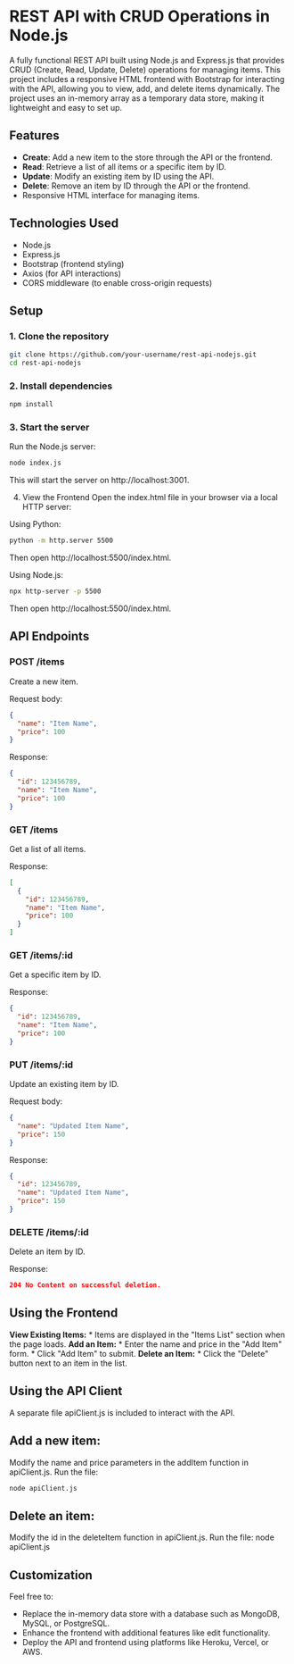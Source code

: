 # REST API with CRUD Operations in Node.js

A fully functional REST API built using Node.js and Express.js that provides CRUD (Create, Read, Update, Delete) operations for managing items. This project includes a responsive HTML frontend with Bootstrap for interacting with the API, allowing you to view, add, and delete items dynamically. The project uses an in-memory array as a temporary data store, making it lightweight and easy to set up.

## Features

- **Create**: Add a new item to the store through the API or the frontend.
- **Read**: Retrieve a list of all items or a specific item by ID.
- **Update**: Modify an existing item by ID using the API.
- **Delete**: Remove an item by ID through the API or the frontend.
- Responsive HTML interface for managing items.

## Technologies Used

- Node.js
- Express.js
- Bootstrap (frontend styling)
- Axios (for API interactions)
- CORS middleware (to enable cross-origin requests)

## Setup

### 1. Clone the repository

```bash
git clone https://github.com/your-username/rest-api-nodejs.git
cd rest-api-nodejs
```
### 2. Install dependencies
```bash
npm install
```
### 3. Start the server
Run the Node.js server:
```bash
node index.js
```
This will start the server on http://localhost:3001.

4. View the Frontend
Open the index.html file in your browser via a local HTTP server:

Using Python:
```bash
python -m http.server 5500
```
Then open http://localhost:5500/index.html.

Using Node.js:
```bash
npx http-server -p 5500
```
Then open http://localhost:5500/index.html.

## API Endpoints
### POST /items
Create a new item.

Request body:

```json
{
  "name": "Item Name",
  "price": 100
}
```

Response:
```json
{
  "id": 123456789,
  "name": "Item Name",
  "price": 100
}
```

### GET /items
Get a list of all items.

Response:
```json
[
  {
    "id": 123456789,
    "name": "Item Name",
    "price": 100
  }
]
```

### GET /items/:id
Get a specific item by ID.

Response:
```json
{
  "id": 123456789,
  "name": "Item Name",
  "price": 100
}
```

### PUT /items/:id
Update an existing item by ID.

Request body:
```json
{
  "name": "Updated Item Name",
  "price": 150
}
```

Response:
```json
{
  "id": 123456789,
  "name": "Updated Item Name",
  "price": 150
}
```

### DELETE /items/:id
Delete an item by ID.

Response:
```json
204 No Content on successful deletion.
```

## Using the Frontend
**View Existing Items:**
    * Items are displayed in the "Items List" section when the page loads.
**Add an Item:**
    * Enter the name and price in the "Add Item" form.
    * Click "Add Item" to submit.
**Delete an Item:**
    * Click the "Delete" button next to an item in the list.

## Using the API Client

A separate file apiClient.js is included to interact with the API.

## Add a new item:

Modify the name and price parameters in the addItem function in apiClient.js.
Run the file:
```bash
node apiClient.js
```

## Delete an item:

Modify the id in the deleteItem function in apiClient.js.
Run the file: node apiClient.js

## Customization
Feel free to:

* Replace the in-memory data store with a database such as MongoDB, MySQL, or PostgreSQL.
* Enhance the frontend with additional features like edit functionality.
* Deploy the API and frontend using platforms like Heroku, Vercel, or AWS.
